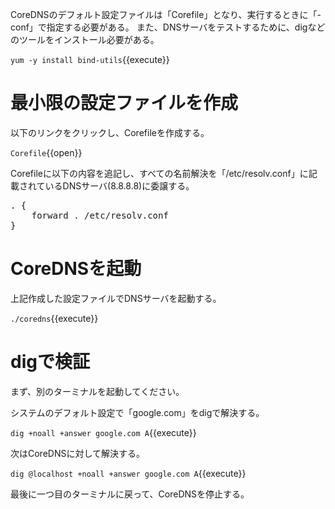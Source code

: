 CoreDNSのデフォルト設定ファイルは「Corefile」となり、実行するときに「-conf」で指定する必要がある。
また、DNSサーバをテストするために、digなどのツールをインストール必要がある。

`yum -y install bind-utils`{{execute}}

# 最小限の設定ファイルを作成
以下のリンクをクリックし、Corefileを作成する。

`Corefile`{{open}}

Corefileに以下の内容を追記し、すべての名前解決を「/etc/resolv.conf」に記載されているDNSサーバ(8.8.8.8)に委譲する。

<pre class="file" data-filename="Corefile" data-target="append">. {
    forward . /etc/resolv.conf
}
</pre>

# CoreDNSを起動
上記作成した設定ファイルでDNSサーバを起動する。

`./coredns`{{execute}}

# digで検証
まず、別のターミナルを起動してください。

システムのデフォルト設定で「google.com」をdigで解決する。

`dig +noall +answer google.com A`{{execute}}

次はCoreDNSに対して解決する。

`dig @localhost +noall +answer google.com A`{{execute}}

最後に一つ目のターミナルに戻って、CoreDNSを停止する。

